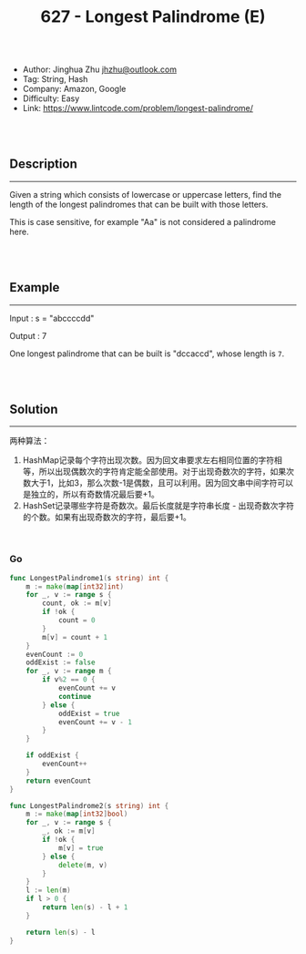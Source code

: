 # <center>627 - Longest Palindrome (E)</center> 



<br></br>

* Author: Jinghua Zhu <jhzhu@outlook.com>
* Tag: String, Hash
* Company: Amazon, Google
* Difficulty: Easy
* Link: https://www.lintcode.com/problem/longest-palindrome/

<br></br>



## Description
----
Given a string which consists of lowercase or uppercase letters, find the length of the longest palindromes that can be built with those letters.

This is case sensitive, for example "Aa" is not considered a palindrome here.

<br></br>



## Example
----
Input : s = "abccccdd"

Output : 7

One longest palindrome that can be built is "dccaccd", whose length is `7`.

<br></br>



## Solution
----
两种算法：
1. HashMap记录每个字符出现次数。因为回文串要求左右相同位置的字符相等，所以出现偶数次的字符肯定能全部使用。对于出现奇数次的字符，如果次数大于1，比如3，那么次数-1是偶数，且可以利用。因为回文串中间字符可以是独立的，所以有奇数情况最后要+1。
2. HashSet记录哪些字符是奇数次。最后长度就是字符串长度 - 出现奇数次字符的个数。如果有出现奇数次的字符，最后要+1。

<br>

### Go
```go
func LongestPalindrome1(s string) int {
	m := make(map[int32]int)
	for _, v := range s {
		count, ok := m[v]
		if !ok {
			count = 0
		}
		m[v] = count + 1
	}
	evenCount := 0
	oddExist := false
	for _, v := range m {
		if v%2 == 0 {
			evenCount += v
			continue
		} else {
			oddExist = true
			evenCount += v - 1
		}
	}

	if oddExist {
		evenCount++
	}
	return evenCount
}
```

```go
func LongestPalindrome2(s string) int {
	m := make(map[int32]bool)
	for _, v := range s {
		_, ok := m[v]
		if !ok {
			m[v] = true
		} else {
			delete(m, v)
		}
	}
	l := len(m)
	if l > 0 {
		return len(s) - l + 1
	}

	return len(s) - l
}
```

<br>
